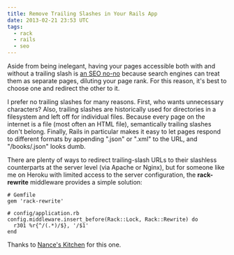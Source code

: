 ```yaml
---
title: Remove Trailing Slashes in Your Rails App
date: 2013-02-21 23:53 UTC
tags:
  - rack
  - rails
  - seo
---
```


Aside from being inelegant, having your pages accessible both with and without a trailing slash is [an SEO no-no][1] because search engines can treat them as separate pages, diluting your page rank. For this reason, it's best to choose one and redirect the other to it.

<!--more-->

I prefer no trailing slashes for many reasons. First, who wants unnecessary characters? Also, trailing slashes are historically used for directories in a filesystem and left off for individual files. Because every page on the internet is a file (most often an HTML file), semantically trailing slashes don't belong. Finally, Rails in particular makes it easy to let pages respond to different formats by appending ".json" or ".xml" to the URL, and "/books/.json" looks dumb.

There are plenty of ways to redirect trailing-slash URLs to their slashless counterparts at the server level (via Apache or Nginx), but for someone like me on Heroku with limited access to the server configuration, the **rack-rewrite** middleware provides a simple solution:

    # Gemfile
    gem 'rack-rewrite'

    # config/application.rb
    config.middleware.insert_before(Rack::Lock, Rack::Rewrite) do
      r301 %r{^/(.*)/$}, '/$1'
    end

Thanks to [Nance's Kitchen][2] for this one.

[1]: http://www.seomoz.org/learn-seo/duplicate-content
[2]: http://nanceskitchen.com/2010/05/19/seo-heroku-ruby-on-rails-and-removing-those-darn-trailing-slashes/

